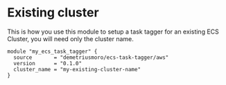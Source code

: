 # Existing cluster

This is how you use this module to setup a task tagger for an existing ECS Cluster, you will need only the cluster name.

```hcl
module "my_ecs_task_tagger" {
  source       = "demetriusmoro/ecs-task-tagger/aws"
  version      = "0.1.0"
  cluster_name = "my-existing-cluster-name"
}
```
